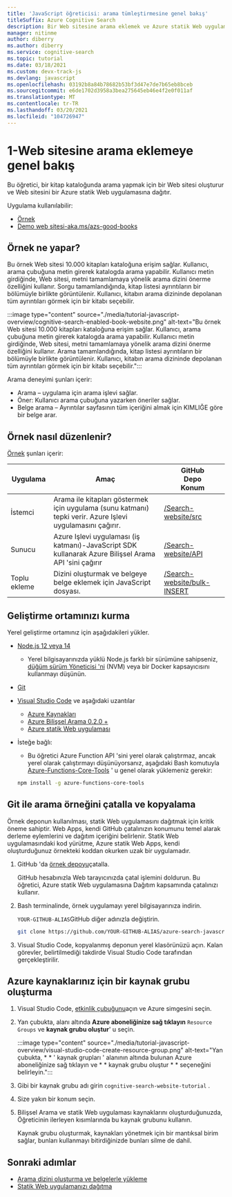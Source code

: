 ```yaml
---
title: 'JavaScript öğreticisi: arama tümleştirmesine genel bakış'
titleSuffix: Azure Cognitive Search
description: Bir Web sitesine arama eklemek ve Azure statik Web uygulamasına dağıtmak için teknik genel bakış ve kurulum.
manager: nitinme
author: diberry
ms.author: diberry
ms.service: cognitive-search
ms.topic: tutorial
ms.date: 03/18/2021
ms.custom: devx-track-js
ms.devlang: javascript
ms.openlocfilehash: 03192b8a84b78682b53bf3d47e7de7b65eb8bceb
ms.sourcegitcommit: e6de1702d3958a3bea275645eb46e4f2e0f011af
ms.translationtype: MT
ms.contentlocale: tr-TR
ms.lasthandoff: 03/20/2021
ms.locfileid: "104726947"
---
```

# <a name="1---overview-of-adding-search-to-a-website"></a>1-Web sitesine arama eklemeye genel bakış

Bu öğretici, bir kitap kataloğunda arama yapmak için bir Web sitesi oluşturur ve Web sitesini bir Azure statik Web uygulamasına dağıtır. 

Uygulama kullanılabilir: 
* [Örnek](https://github.com/Azure-Samples/azure-search-javascript-samples/tree/master/search-website)
* [Demo web sitesi-aka.ms/azs-good-books](https://aka.ms/azs-good-books)

## <a name="what-does-the-sample-do"></a>Örnek ne yapar? 

Bu örnek Web sitesi 10.000 kitapları kataloğuna erişim sağlar. Kullanıcı, arama çubuğuna metin girerek katalogda arama yapabilir. Kullanıcı metin girdiğinde, Web sitesi, metni tamamlamaya yönelik arama dizini önerme özelliğini kullanır. Sorgu tamamlandığında, kitap listesi ayrıntıların bir bölümüyle birlikte görüntülenir. Kullanıcı, kitabın arama dizininde depolanan tüm ayrıntıları görmek için bir kitabı seçebilir. 

:::image type="content" source="./media/tutorial-javascript-overview/cognitive-search-enabled-book-website.png" alt-text="Bu örnek Web sitesi 10.000 kitapları kataloğuna erişim sağlar. Kullanıcı, arama çubuğuna metin girerek katalogda arama yapabilir. Kullanıcı metin girdiğinde, Web sitesi, metni tamamlamaya yönelik arama dizini önerme özelliğini kullanır. Arama tamamlandığında, kitap listesi ayrıntıların bir bölümüyle birlikte görüntülenir. Kullanıcı, kitabın arama dizininde depolanan tüm ayrıntıları görmek için bir kitabı seçebilir.":::

Arama deneyimi şunları içerir: 

* Arama – uygulama için arama işlevi sağlar.
* Öner: Kullanıcı arama çubuğuna yazarken öneriler sağlar.
* Belge arama – Ayrıntılar sayfasının tüm içeriğini almak için KIMLIĞE göre bir belge arar.

## <a name="how-is-the-sample-organized"></a>Örnek nasıl düzenlenir?

[Örnek](https://github.com/Azure-Samples/azure-search-javascript-samples/tree/master/search-website) şunları içerir:

|Uygulama|Amaç|GitHub<br>Depo<br>Konum|
|--|--|--|
|İstemci|Arama ile kitapları göstermek için uygulama (sunu katmanı) tepki verir. Azure Işlevi uygulamasını çağırır. |[/Search-website/src](https://github.com/Azure-Samples/azure-search-javascript-samples/tree/master/search-website/src)|
|Sunucu|Azure Işlevi uygulaması (iş katmanı)-JavaScript SDK kullanarak Azure Bilişsel Arama API 'sini çağırır |[/Search-website/API](https://github.com/Azure-Samples/azure-search-javascript-samples/tree/master/search-website/src)|
|Toplu ekleme|Dizini oluşturmak ve belgeye belge eklemek için JavaScript dosyası.|[/Search-website/bulk-INSERT](https://github.com/Azure-Samples/azure-search-javascript-samples/tree/master/search-website/bulk-insert)|

## <a name="set-up-your-development-environment"></a>Geliştirme ortamınızı kurma

Yerel geliştirme ortamınız için aşağıdakileri yükler. 

- [Node.js 12 veya 14](https://nodejs.org/en/download)
    - Yerel bilgisayarınızda yüklü Node.js farklı bir sürümüne sahipseniz, [düğüm sürüm Yöneticisi 'ni](https://github.com/nvm-sh/nvm) (NVM) veya bir Docker kapsayıcısını kullanmayı düşünün.  
- [Git](https://git-scm.com/downloads)
- [Visual Studio Code](https://code.visualstudio.com/) ve aşağıdaki uzantılar
    - [Azure Kaynakları](https://marketplace.visualstudio.com/items?itemName=ms-azuretools.vscode-azureresourcegroups)
    - [Azure Bilişsel Arama 0.2.0 +](https://marketplace.visualstudio.com/items?itemName=ms-azuretools.vscode-azurecognitivesearch)
    - [Azure statik Web uygulaması](https://marketplace.visualstudio.com/items?itemName=ms-azuretools.vscode-azurestaticwebapps) 
- İsteğe bağlı:
    - Bu öğretici Azure Function API 'sini yerel olarak çalıştırmaz, ancak yerel olarak çalıştırmayı düşünüyorsanız, aşağıdaki Bash komutuyla [Azure-Functions-Core-Tools](/azure/azure-functions/functions-run-local?tabs=linux%2Ccsharp%2Cbash) ' u genel olarak yüklemeniz gerekir: 
    
    ```bash
    npm install -g azure-functions-core-tools
    ```

## <a name="fork-and-clone-the-search-sample-with-git"></a>Git ile arama örneğini çatalla ve kopyalama

Örnek deponun kullanılması, statik Web uygulamasını dağıtmak için kritik öneme sahiptir. Web Apps, kendi GitHub çatalınızın konumunu temel alarak derleme eylemlerini ve dağıtım içeriğini belirlenir. Statik Web uygulamasındaki kod yürütme, Azure statik Web Apps, kendi oluşturduğunuz örnekteki koddan okurken uzak bir uygulamadır.

1. GitHub 'da [örnek depoyu](https://github.com/Azure-Samples/azure-search-javascript-samples)çatalla. 

    GitHub hesabınızla Web tarayıcınızda çatal işlemini doldurun. Bu öğretici, Azure statik Web uygulamasına Dağıtım kapsamında çatalınızı kullanır. 

1. Bash terminalinde, örnek uygulamayı yerel bilgisayarınıza indirin. 

    `YOUR-GITHUB-ALIAS`GitHub diğer adınızla değiştirin. 

    ```bash
    git clone https://github.com/YOUR-GITHUB-ALIAS/azure-search-javascript-samples
    ```

1. Visual Studio Code, kopyalanmış deponun yerel klasörünüzü açın. Kalan görevler, belirtilmediği takdirde Visual Studio Code tarafından gerçekleştirilir.

## <a name="create-a-resource-group-for-your-azure-resources"></a>Azure kaynaklarınız için bir kaynak grubu oluşturma

1. Visual Studio Code, [etkinlik çubuğunu](https://code.visualstudio.com/docs/getstarted/userinterface)açın ve Azure simgesini seçin. 
1. Yan çubukta, alanı altında **Azure aboneliğinize sağ tıklayın** `Resource Groups` ve **kaynak grubu oluştur**' u seçin.

    :::image type="content" source="./media/tutorial-javascript-overview/visual-studio-code-create-resource-group.png" alt-text="Yan çubukta, * * ' kaynak grupları ' alanının altında bulunan Azure aboneliğinize sağ tıklayın ve * * kaynak grubu oluştur * * seçeneğini belirleyin.":::
1. Gibi bir kaynak grubu adı girin `cognitive-search-website-tutorial` . 
1. Size yakın bir konum seçin.
1. Bilişsel Arama ve statik Web uygulaması kaynaklarını oluşturduğunuzda, Öğreticinin ilerleyen kısımlarında bu kaynak grubunu kullanın. 

    Kaynak grubu oluşturmak, kaynakları yönetmek için bir mantıksal birim sağlar, bunları kullanmayı bitirdiğinizde bunları silme de dahil.

## <a name="next-steps"></a>Sonraki adımlar

* [Arama dizini oluşturma ve belgelerle yükleme](tutorial-javascript-create-load-index.md)
* [Statik Web uygulamanızı dağıtma](tutorial-javascript-deploy-static-web-app.md)
